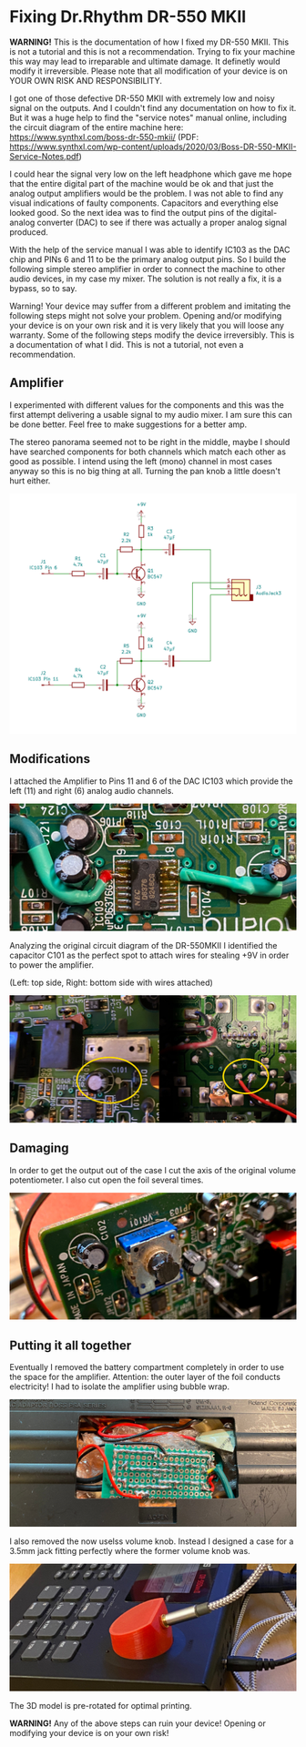 # Fixing Dr.Rhythm DR-550 MKII 

**WARNING!** This is the documentation of how I fixed my DR-550 MKII. This is not a tutorial and this is not a recommendation. Trying to fix your machine this way may lead to irreparable and ultimate damage. It definetly would modify it irreversible. Please note that all modification of your device is on YOUR OWN RISK AND RESPONSIBILITY.

I got one of those defective DR-550 MKII with extremely low and noisy signal on the outputs. And I couldn't find any documentation on how to fix it. But it was a huge help to find the "service notes" manual online, including the circuit diagram of the entire machine here: https://www.synthxl.com/boss-dr-550-mkii/ (PDF: https://www.synthxl.com/wp-content/uploads/2020/03/Boss-DR-550-MKII-Service-Notes.pdf)

I could hear the signal very low on the left headphone which gave me hope that the entire digital part of the machine would be ok and that just the analog output amplifiers would be the problem. I was not able to find any visual indications of faulty components. Capacitors and everything else looked good. So the next idea was to find the output pins of the digital-analog converter (DAC) to see if there was actually a proper analog signal produced.

With the help of the service manual I was able to identify IC103 as the DAC chip and PINs 6 and 11 to be the primary analog output pins. So I build the following simple stereo amplifier in order to connect the machine to other audio devices, in my case my mixer. The solution is not really a fix, it is a bypass, so to say.

Warning! Your device may suffer from a different problem and imitating the following steps might not solve your problem. Opening and/or modifying your device is on your own risk and it is very likely that you will loose any warranty. Some of the following steps modify the device irreversibly. This is a documentation of what I did. This is not a tutorial, not even a recommendation.

## Amplifier

I experimented with different values for the components and this was the first attempt delivering a usable signal to my audio mixer. I am sure this can be done better. Feel free to make suggestions for a better amp.

The stereo panorama seemed not to be right in the middle, maybe I should have searched components for both channels which match each other as good as possible. I intend using the left (mono) channel in most cases anyway so this is no big thing at all. Turning the pan knob a little doesn't hurt either.

![Stereo Amplifier](amplifier/circuit.png)

## Modifications

I attached the Amplifier to Pins 11 and 6 of the DAC IC103 which provide the left (11) and right (6) analog audio channels.

![ataching to DAC](photos/IC103.jpeg)

Analyzing the original circuit diagram of the DR-550MKII I identified the capacitor C101 as the perfect spot to attach wires for stealing +9V in order to power the amplifier. 

(Left: top side, Right: bottom side with wires attached)

![powering the DAC](photos/C101.jpeg)

## Damaging

In order to get the output out of the case I cut the axis of the original volume potentiometer. I also cut open the foil several times.

![cutting](photos/shortpoti.jpeg)

## Putting it all together

Eventually I removed the battery compartment completely in order to use the space for the amplifier. Attention: the outer layer of the foil conducts electricity! I had to isolate the amplifier using bubble wrap.

![cutting](photos/battcomp.jpg)

I also removed the now uselss volume knob. Instead I designed a case for a 3.5mm jack fitting perfectly where the former volume knob was.

![cutting](photos/new.jpg)

The 3D model is pre-rotated for optimal printing.

**WARNING!** Any of the above steps can ruin your device! Opening or modifying your device is on your own risk!
